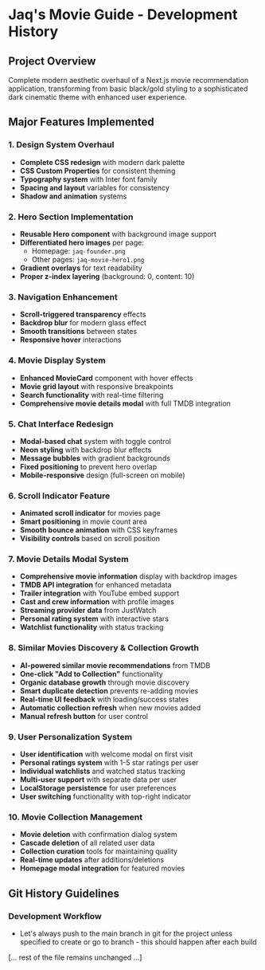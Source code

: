 # Jaq's Movie Guide - Development History

## Project Overview
Complete modern aesthetic overhaul of a Next.js movie recommendation application, transforming from basic black/gold styling to a sophisticated dark cinematic theme with enhanced user experience.

## Major Features Implemented

### 1. Design System Overhaul
- **Complete CSS redesign** with modern dark palette
- **CSS Custom Properties** for consistent theming
- **Typography system** with Inter font family
- **Spacing and layout** variables for consistency
- **Shadow and animation** systems

### 2. Hero Section Implementation
- **Reusable Hero component** with background image support
- **Differentiated hero images** per page:
  - Homepage: `jaq-founder.png`
  - Other pages: `jaq-movie-hero1.png`
- **Gradient overlays** for text readability
- **Proper z-index layering** (background: 0, content: 10)

### 3. Navigation Enhancement
- **Scroll-triggered transparency** effects
- **Backdrop blur** for modern glass effect
- **Smooth transitions** between states
- **Responsive hover** interactions

### 4. Movie Display System
- **Enhanced MovieCard** component with hover effects
- **Movie grid layout** with responsive breakpoints
- **Search functionality** with real-time filtering
- **Comprehensive movie details modal** with full TMDB integration

### 5. Chat Interface Redesign
- **Modal-based chat** system with toggle control
- **Neon styling** with backdrop blur effects
- **Message bubbles** with gradient backgrounds
- **Fixed positioning** to prevent hero overlap
- **Mobile-responsive** design (full-screen on mobile)

### 6. Scroll Indicator Feature
- **Animated scroll indicator** for movies page
- **Smart positioning** in movie count area
- **Smooth bounce animation** with CSS keyframes
- **Visibility controls** based on scroll position

### 7. Movie Details Modal System
- **Comprehensive movie information** display with backdrop images
- **TMDB API integration** for enhanced metadata
- **Trailer integration** with YouTube embed support
- **Cast and crew information** with profile images
- **Streaming provider data** from JustWatch
- **Personal rating system** with interactive stars
- **Watchlist functionality** with status tracking

### 8. Similar Movies Discovery & Collection Growth
- **AI-powered similar movie recommendations** from TMDB
- **One-click "Add to Collection"** functionality
- **Organic database growth** through movie discovery
- **Smart duplicate detection** prevents re-adding movies
- **Real-time UI feedback** with loading/success states
- **Automatic collection refresh** when new movies added
- **Manual refresh button** for user control

### 9. User Personalization System
- **User identification** with welcome modal on first visit
- **Personal ratings system** with 1-5 star ratings per user
- **Individual watchlists** and watched status tracking
- **Multi-user support** with separate data per user
- **LocalStorage persistence** for user preferences
- **User switching** functionality with top-right indicator

### 10. Movie Collection Management
- **Movie deletion** with confirmation dialog system
- **Cascade deletion** of all related user data
- **Collection curation** tools for maintaining quality
- **Real-time updates** after additions/deletions
- **Homepage modal integration** for featured movies

## Git History Guidelines

### Development Workflow
- Let's always push to the main branch in git for the project unless specified to create or go to branch - this should happen after each build

[... rest of the file remains unchanged ...]